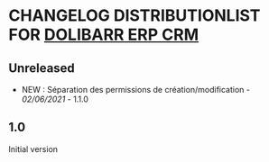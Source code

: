 # CHANGELOG DISTRIBUTIONLIST FOR [DOLIBARR ERP CRM](https://www.dolibarr.org)

## Unreleased
- NEW : Séparation des permissions de création/modification - *02/06/2021* - 1.1.0

## 1.0

Initial version
